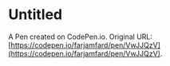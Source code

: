 # Untitled

A Pen created on CodePen.io. Original URL: [https://codepen.io/farjamfard/pen/VwJJQzV](https://codepen.io/farjamfard/pen/VwJJQzV).


